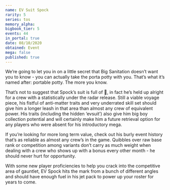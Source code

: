 ```yaml
---
name: EV Suit Spock
rarity: 5
series: tos
memory_alpha:
bigbook_tier: 5
events: 44
in_portal: true
date: 08/10/2020
obtained: Event
mega: false
published: true
---
```


We’re going to let you in on a little secret that Big Sanitation doesn’t want you to know - you can actually take the porta potty with you. That’s what it’s named after: portable potty. The more you know.

That’s not to suggest that Spock’s suit is full of 💩, in fact he’s held up alright for a crew with a statistically under the radar release. Still a viable voyage piece, his fistful of anti-matter traits and very underrated skill set should give him a longer leash in that area than almost any crew of equivalent power. His traits (including the hidden ‘evsuit’) also give him big boy collection potential and will certainly make him a future retrieval option for any players who were absent for his introductory mega.

If you’re looking for more long term value, check out his burly event history that’s as reliable as almost any crew’s in the game. Quibbles over raw base rank or competition among variants don’t carry as much weight when dealing with a crew who shows up with a bonus every other month - he should never hurt for opportunity.

With some new player proficiencies to help you crack into the competitive area of gauntlet, EV Spock hits the mark from a bunch of different angles and should have enough fuel in his jet pack to power up your roster for years to come.
